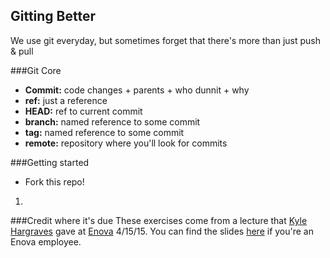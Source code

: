## Gitting Better

We use git everyday, but sometimes forget that there's more than just push & pull

###Git Core
* **Commit:** code changes + parents + who dunnit + why
* **ref:** just a reference
* **HEAD:** ref to current commit
* **branch:**  named reference to some commit
* **tag:**  named reference to some commit
* **remote:** repository where you'll look for commits 

###Getting started
* Fork this repo!

1. 


###Credit where it's due
These exercises come from a lecture that [Kyle Hargraves](https://github.com/pd) gave at [Enova](https://www.enova.com/) 4/15/15. You can find the slides [here](https://docs.google.com/presentation/d/1atduyqxDJNBv6U9QwIEGdsYMvRUmw54HSFXk0lfYfHc) if you're an Enova employee.
